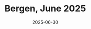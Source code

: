 ---
description: A collection of my fifteen favourite photos from Bergen in June 2025
featured_image: 250609.jpg
menus: "main"
sort_by: Name # Exif.Date
#sort_order: asc
title: Bergen, June 2025
date: 2025-06-30
keywords: [Bergen, June, Summer, "2025"]
#type: gallery
weight: 5
resources:
  - src: 250601.jpg
    title: Vertical lines
  - src: 250602.jpg
    title: Lightbulb
  - src: 250603.jpg
    title: Old Wharf (Bryggen) building
  - src: 250604.jpg
    title: Lady and Coke
  - src: 250605.jpg
    title: Old Wharf supervisor
  - src: 250606.jpg
    title: Fishmarket by night
  - src: 250607.jpg
    title: Red and Green
  - src: 250608.jpg
    title: Fairy-lights tree
  - src: 250609.jpg
    title: Seafarer Monument
  - src: 250610.jpg
    title: Backstreet Boy
  - src: 250611.jpg
    title: Ride hailing
  - src: 250612.jpg
    title: Urban Machine
  - src: 250613.jpg
    title: Street Theater
  - src: 250614.jpg
    title: Facade Fixing
  - src: 250615.jpg
    title: Art Installation
params:
  theme: dark
---